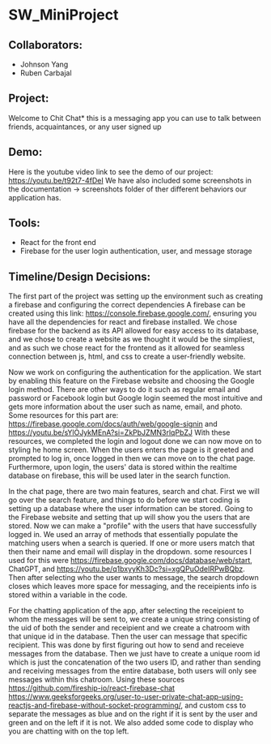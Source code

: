 # SW_MiniProject

## Collaborators: 
- Johnson Yang
- Ruben Carbajal 

## Project:
Welcome to Chit Chat* this is a messaging app you can use to talk between friends, acquaintances, or any user signed up

## Demo:
Here is the youtube video link to see the demo of our project: https://youtu.be/t92t7-4fDeI
We have also included some screenshots in the documentation -> screenshots folder of ther different behaviors our application has.

## Tools: 
- React for the front end 
- Firebase for the user login authentication, user, and message storage

## Timeline/Design Decisions: 
  The first part of the project was setting up the environment such as creating a firebase and configuring the correct dependencies 
A firebase can be created using this link: https://console.firebase.google.com/, ensuring you have all the dependencies for react and firebase installed. We chose firebase for the backend as its API allowed for easy access to its database, and we chose to create a website as we thought it would be the simpliest, and as such we chose react for the frontend as it allowed for seamless connection between js, html, and css to create a user-friendly website. 

  Now we work on configuring the authentication for the application. We start by enabling this feature on the Firebase website and choosing the Google login method. There are other ways to do it such as regular email and password or Facebook login but Google login seemed the most intuitive and gets more information about the user such as 
name, email, and photo. Some resources for this part are: https://firebase.google.com/docs/auth/web/google-signin and https://youtu.be/sYlOJykMEnA?si=ZkPbJZMN3rlqPbZJ
With these resources, we completed the login and logout done we can now move on to styling he home screen. When the users enters the page is it greeted and prompted to log in, 
once logged in then we can move on to the chat page. Furthermore, upon login, the users' data is stored within the realtime database on firebase, this will be used later in the search function.

  In the chat page, there are two main features, search and chat. First we will go over the search feature, and things to do before we start coding is setting up a database where
the user information can be stored. Going to the Firebase website and setting that up will show you the users that are stored. Now we can make a "profile" with the users that have
successfully logged in. We used an array of methods that essentially populate the matching users when a search is queried. If one or more users match that then their name and email will display in the dropdown. some resources I used for this were https://firebase.google.com/docs/database/web/start, ChatGPT, and https://youtu.be/q1bxyyKh3Dc?si=xgQPuOdeIRPwBQbz. Then after selecting who the user wants to message, the search dropdown closes which leaves more space for messaging, and the receipients info is stored within a variable in the code. 

For the chatting application of the app, after selecting the receipient to whom the messages will be sent to, we create a unique string consisting of the uid of both the sender and receipient and we create a chatroom with that unique id in the database. Then the user can message that specific recipient. This was done by first figuring out how to send and receieve messages from the database. Then we just have to create a unique room id which is just the concatenation of the two users ID, and rather than sending and receiving messages from the entire database, both users will only see messages within this chatroom. Using these sources https://github.com/fireship-io/react-firebase-chat https://www.geeksforgeeks.org/user-to-user-private-chat-app-using-reactjs-and-firebase-without-socket-programming/, and custom css to separate the messages as blue and on the right if it is sent by the user and green and on the left if it is not. We also added some code to display who you are chatting with on the top left.

  


